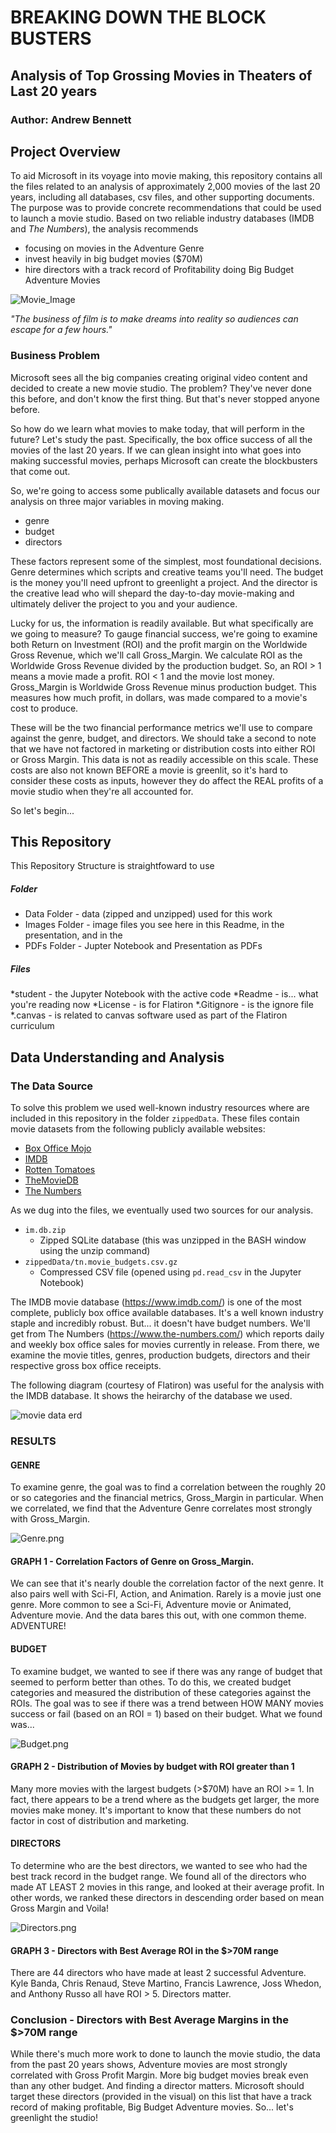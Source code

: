 # BREAKING DOWN THE BLOCK BUSTERS
## Analysis of Top Grossing Movies in Theaters of Last 20 years
### Author: Andrew Bennett

## Project Overview
To aid Microsoft in its voyage into movie making, this repository contains all the files related to an analysis of approximately 2,000 movies of the last 20 years, including all databases, csv files, and other supporting documents. The purpose was to provide concrete recommendations that could be used to launch a movie studio. Based on two reliable industry databases (IMDB and *The Numbers*), the analysis recommends 

* focusing on movies in the Adventure Genre 
* invest heavily in big budget movies ($70M) 
* hire directors with a track record of Profitability doing Big Budget Adventure Movies

![Movie_Image](https://github.com/bennettandrewm/Microsoft_Box_Office_Analysis/tree/master/Images.Movie_Image.jpg)

*"The business of film is to make dreams into reality so audiences can escape for a few hours."* 


### Business Problem

Microsoft sees all the big companies creating original video content and decided to create a new movie studio. The problem? They've never done this before, and don't know the first thing. But that's never stopped anyone before. 

So how do we learn what movies to make today, that will perform in the future? Let's study the past. Specifically, the box office success of all the movies of the last 20 years. If we can glean insight into what goes into making successful movies, perhaps Microsoft can create the blockbusters that come out.

So, we're going to access some publically available datasets and focus our analysis on three major variables in moving making.

* genre
* budget
* directors

These factors represent some of the simplest, most foundational decisions. Genre determines which scripts and creative teams you'll need. The budget is the money you'll need upfront to greenlight a project. And the director is the creative lead who will shepard the day-to-day movie-making and ultimately deliver the project to you and your audience.

Lucky for us, the information is readily available. But what specifically are we going to measure? To gauge financial success, we're going to examine both Return on Investment (ROI) and the profit margin on the Worldwide Gross Revenue, which we'll call Gross_Margin. We calculate ROI as the Worldwide Gross Revenue divided by the production budget. So, an ROI > 1 means a movie made a profit. ROI < 1 and the movie lost money. Gross_Margin is Worldwide Gross Revenue minus production budget. This measures how much profit, in dollars, was made compared to a movie's cost to produce.

These will be the two financial performance metrics we'll use to compare against the genre, budget, and directors. We should take a second to note that we have not factored in marketing or distribution costs into either ROI or Gross Margin. This data is not as readily accessible on this scale. These costs are also not known BEFORE a movie is greenlit, so it's hard to consider these costs as inputs, however they do affect the REAL profits of a movie studio when they're all accounted for.

So let's begin...

## This Repository
This Repository Structure is straightfoward to use

##### Folder
* Data Folder - data (zipped and unzipped) used for this work
* Images Folder - image files you see here in this Readme, in the presentation, and in the
* PDFs Folder - Jupter Notebook and Presentation as PDFs

##### Files
*student - the Jupyter Notebook with the active code
*Readme - is... what you're reading now
*License - is for Flatiron
*.Gitignore - is the ignore file
*.canvas - is related to canvas software used as part of the Flatiron curriculum



## Data Understanding and Analysis
### The Data Source

To solve this problem we used well-known industry resources where are included in this repository in the folder `zippedData`. These files contain movie datasets from the following publicly available websites:

* [Box Office Mojo](https://www.boxofficemojo.com/)
* [IMDB](https://www.imdb.com/)
* [Rotten Tomatoes](https://www.rottentomatoes.com/)
* [TheMovieDB](https://www.themoviedb.org/)
* [The Numbers](https://www.the-numbers.com/)

As we dug into the files, we eventually used two sources for our analysis. 

* `im.db.zip`
  * Zipped SQLite database (this was unzipped in the BASH window using the unzip command)
* `zippedData/tn.movie_budgets.csv.gz`
  * Compressed CSV file (opened using `pd.read_csv` in the Jupyter Notebook)

The IMDB movie database (https://www.imdb.com/) is one of the most complete, publicly box office available databases. It's a well known industry staple and incredibly robust. But... it doesn't have budget numbers. We'll get from The Numbers (https://www.the-numbers.com/) which reports daily and weekly box office sales for movies currently in release. From there, we examine the movie titles, genres, production budgets, directors and their respective gross box office receipts.

The following diagram (courtesy of Flatiron) was useful for the analysis with the IMDB database. It shows the heirarchy of the database we used.

![movie data erd](https://raw.githubusercontent.com/learn-co-curriculum/dsc-phase-1-project-v2-4/master/movie_data_erd.jpeg)

### RESULTS

#### GENRE
To examine genre, the goal was to find a correlation between the roughly 20 or so categories and the financial metrics, Gross_Margin in particular. When we correlated, we find that the Adventure Genre correlates most strongly with Gross_Margin.

![Genre.png](https://github.com/bennettandrewm/Microsoft_Box_Office_Analysis/blob/master/Genre.png)

####  GRAPH 1 - Correlation Factors of Genre on Gross_Margin.
We can see that it's nearly double the correlation factor of the next genre. It also pairs well with Sci-FI, Action, and Animation. Rarely is a movie just one genre. More common to see a Sci-Fi, Adventure movie or Animated, Adventure movie. And the data bares this out, with one common theme. ADVENTURE!

#### BUDGET
To examine budget, we wanted to see if there was any range of budget that seemed to perform better than othes. To do this, we created budget categories and measured the distribution of these categories against the ROIs. The goal was to see if there was a trend between HOW MANY movies success or fail (based on an ROI = 1) based on their budget. What we found was...

![Budget.png](https://github.com/bennettandrewm/Microsoft_Box_Office_Analysis/blob/master/Budget.png)

#### GRAPH 2 - Distribution of Movies by budget with ROI greater than 1
Many more movies with the largest budgets (>$70M) have an ROI >= 1. In fact, there appears to be a trend where as the budgets get larger, the more movies make money. It's important to know that these numbers do not factor in cost of distribution and marketing.

#### DIRECTORS
To determine who are the best directors, we wanted to see who had the best track record in the budget range. We found all of the directors who made AT LEAST 2 movies in this range, and looked at their average profit. In other words, we ranked these directors in descending order based on mean Gross Margin and Voila!

![Directors.png](https://github.com/bennettandrewm/Microsoft_Box_Office_Analysis/blob/master/Directors.png)

#### GRAPH 3 - Directors with Best Average ROI in the $>70M range
There are 44 directors who have made at least 2 successful Adventure. Kyle Banda, Chris Renaud, Steve Martino, Francis Lawrence, Joss Whedon, and Anthony Russo all have ROI > 5. Directors matter. 

### Conclusion - Directors with Best Average Margins in the $>70M range
While there's much more work to done to launch the movie studio, the data from the past 20 years shows, Adventure movies are most strongly correlated with Gross Profit Margin. More big budget movies break even than any other budget. And finding a director matters. Microsoft should target these directors (provided in the visual) on this list that have a track record of making profitable, Big Budget Adventure movies. So... let's greenlight the studio!



  
